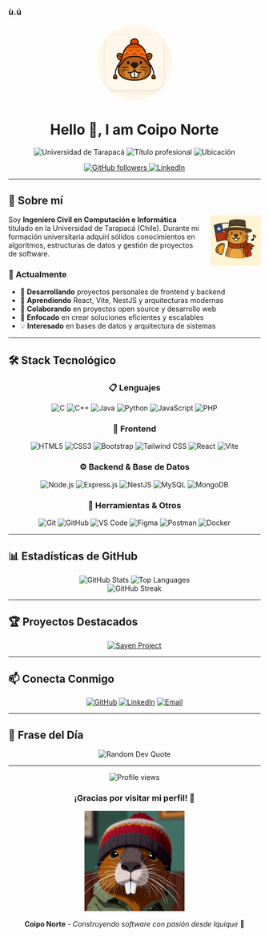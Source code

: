 ### ù.ú

<div align="center">
  <img src="icon/icon.jpeg" alt="Coipo Norte Logo" width="150" height="150" style="border-radius: 50%;">
  
  # Hello 👋, I am Coipo Norte
  
  <p>
    <img src="https://img.shields.io/badge/🎓-Universidad%20de%20Tarapacá-blue?style=for-the-badge" alt="Universidad de Tarapacá" />
    <img src="https://img.shields.io/badge/💻-Ingeniero%20Civil%20en%20Computación%20e%20Informática-orange?style=for-the-badge" alt="Título profesional" />
    <img src="https://img.shields.io/badge/📍-Iquique%2C%20Chile-green?style=for-the-badge" alt="Ubicación" />
  </p>
  
  <p>
    <a href="https://github.com/coiponorte">
      <img src="https://img.shields.io/github/followers/coiponorte?label=Followers&style=social" alt="GitHub followers">
    </a>
    <a href="https://www.linkedin.com/in/christian-caceres-marin-538045365">
      <img src="https://img.shields.io/badge/LinkedIn-Connect-blue?style=social&logo=linkedin" alt="LinkedIn">
    </a>
  </p>
</div>

---

## 🦫 Sobre mí

<img align="right" src="festividades/coipo_18septiembre.png" alt="Coipo Norte" width="100" style="margin-left: 20px;">

Soy **Ingeniero Civil en Computación e Informática** titulado en la Universidad de Tarapacá (Chile). Durante mi formación universitaria adquirí sólidos conocimientos en algoritmos, estructuras de datos y gestión de proyectos de software.

### 🚀 Actualmente

- 🔭 **Desarrollando** proyectos personales de frontend y backend
- 🌱 **Aprendiendo** React, Vite, NestJS y arquitecturas modernas
- 👯 **Colaborando** en proyectos open source y desarrollo web
- 🎯 **Enfocado** en crear soluciones eficientes y escalables
- 💡 **Interesado** en bases de datos y arquitectura de sistemas

---

## 🛠️ Stack Tecnológico

<div align="center">

### 📋 Lenguajes
![C](https://img.shields.io/badge/C-00599C?style=for-the-badge&logo=c&logoColor=white)
![C++](https://img.shields.io/badge/C%2B%2B-00599C?style=for-the-badge&logo=c%2B%2B&logoColor=white)
![Java](https://img.shields.io/badge/Java-ED8B00?style=for-the-badge&logo=openjdk&logoColor=white)
![Python](https://img.shields.io/badge/Python-3776AB?style=for-the-badge&logo=python&logoColor=white)
![JavaScript](https://img.shields.io/badge/JavaScript-F7DF1E?style=for-the-badge&logo=javascript&logoColor=black)
![PHP](https://img.shields.io/badge/PHP-777BB4?style=for-the-badge&logo=php&logoColor=white)

### 🎨 Frontend
![HTML5](https://img.shields.io/badge/HTML5-E34F26?style=for-the-badge&logo=html5&logoColor=white)
![CSS3](https://img.shields.io/badge/CSS3-1572B6?style=for-the-badge&logo=css3&logoColor=white)
![Bootstrap](https://img.shields.io/badge/Bootstrap-563D7C?style=for-the-badge&logo=bootstrap&logoColor=white)
![Tailwind CSS](https://img.shields.io/badge/Tailwind_CSS-38B2AC?style=for-the-badge&logo=tailwind-css&logoColor=white)
![React](https://img.shields.io/badge/React-20232A?style=for-the-badge&logo=react&logoColor=61DAFB)
![Vite](https://img.shields.io/badge/Vite-646CFF?style=for-the-badge&logo=vite&logoColor=white)

### ⚙️ Backend & Base de Datos
![Node.js](https://img.shields.io/badge/Node.js-43853D?style=for-the-badge&logo=node.js&logoColor=white)
![Express.js](https://img.shields.io/badge/Express.js-404D59?style=for-the-badge)
![NestJS](https://img.shields.io/badge/NestJS-E0234E?style=for-the-badge&logo=nestjs&logoColor=white)
![MySQL](https://img.shields.io/badge/MySQL-00000F?style=for-the-badge&logo=mysql&logoColor=white)
![MongoDB](https://img.shields.io/badge/MongoDB-4EA94B?style=for-the-badge&logo=mongodb&logoColor=white)

### 🔧 Herramientas & Otros
![Git](https://img.shields.io/badge/Git-F05032?style=for-the-badge&logo=git&logoColor=white)
![GitHub](https://img.shields.io/badge/GitHub-100000?style=for-the-badge&logo=github&logoColor=white)
![VS Code](https://img.shields.io/badge/VS_Code-0078D4?style=for-the-badge&logo=visual%20studio%20code&logoColor=white)
![Figma](https://img.shields.io/badge/Figma-F24E1E?style=for-the-badge&logo=figma&logoColor=white)
![Postman](https://img.shields.io/badge/Postman-FF6C37?style=for-the-badge&logo=postman&logoColor=white)
![Docker](https://img.shields.io/badge/Docker-2496ED?style=for-the-badge&logo=docker&logoColor=white)

</div>

---

## 📊 Estadísticas de GitHub

<div align="center">
  <img src="https://github-readme-stats.vercel.app/api?username=coiponorte&show_icons=true&theme=tokyonight&hide_border=true" alt="GitHub Stats" height="180">
  <img src="https://github-readme-stats.vercel.app/api/top-langs/?username=coiponorte&layout=compact&theme=tokyonight&hide_border=true" alt="Top Languages" height="180">
</div>

<div align="center">
  <img src="https://github-readme-streak-stats.herokuapp.com/?user=coiponorte&theme=tokyonight&hide_border=true" alt="GitHub Streak">
</div>

---

## 🏆 Proyectos Destacados

<div align="center">
  <a href="https://github.com/coiponorte/sayen">
    <img src="https://github-readme-stats.vercel.app/api/pin/?username=coiponorte&repo=sayen&theme=tokyonight&hide_border=true" alt="Sayen Project">
  </a>
</div>

---

## 📫 Conecta Conmigo

<div align="center">
  
  [![GitHub](https://img.shields.io/badge/GitHub-100000?style=for-the-badge&logo=github&logoColor=white)](https://github.com/coiponorte)
  [![LinkedIn](https://img.shields.io/badge/LinkedIn-0077B5?style=for-the-badge&logo=linkedin&logoColor=white)](https://www.linkedin.com/in/christian-caceres-marin-538045365)
  [![Email](https://img.shields.io/badge/Email-D14836?style=for-the-badge&logo=gmail&logoColor=white)](mailto:christiancaceres1398@gmail.com)
  
</div>

---

## 💭 Frase del Día

<div align="center">
  <img src="https://quotes-github-readme.vercel.app/api?type=horizontal&theme=tokyonight" alt="Random Dev Quote">
</div>

---

<div align="center">
  <img src="https://komarev.com/ghpvc/?username=coiponorte&label=Visitas%20al%20perfil&color=0e75b6&style=flat" alt="Profile views">
  
  <h3>¡Gracias por visitar mi perfil! 🦫</h3>
  
  <img src="logo/coipo_sp.jpeg" alt="Coipo Norte" width="200">
  
  **Coipo Norte** - *Construyendo software con pasión desde Iquique* 🌊
</div>